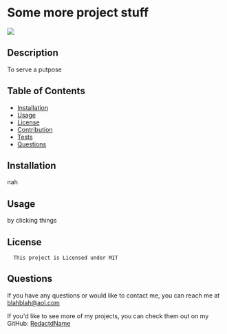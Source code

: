 # Some more project stuff 

  <img src="https://img.shields.io/badge/license-MIT-purple.svg">

  ## Description
To serve a putpose

  ## Table of Contents
  * [Installation](#installation)
  * [Usage](#usage)
  * [License](#license)
  * [Contribution](#contribution)
  * [Tests](#tests)
  * [Questions](#questions)
  

  ## Installation
  nah


## Usage
by clicking things

## License
      
      This project is Licensed under MIT

## Questions
If you have any questions or would like to contact me, you can reach me at [blahblah@aol.com](mailto:blahblah@aol.com)

If you'd like to see more of my projects, you can check them out on my GitHub: [RedactdName](https://github.com/RedactdName)
